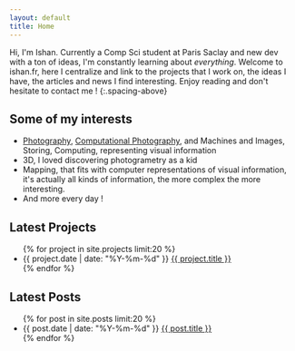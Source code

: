 ```yaml
---
layout: default
title: Home
---
```



Hi, I'm Ishan. Currently a Comp Sci student at Paris Saclay and new dev with a ton of ideas, I'm constantly
learning about <i>everything</i>.
Welcome to ishan.fr, here I centralize and link to the projects that I work on, the ideas I have,
the articles and news I find interesting. Enjoy reading and don't
hesitate to contact me ! 
{:.spacing-above}

## Some of my interests 
- [Photography](), [Computational Photography](), and Machines and Images, Storing, Computing, representing visual information
- 3D, I loved discovering photogrametry as a kid
- Mapping, that fits with computer representations of visual information, it's actually all kinds of information, the more complex the more interesting.
- And more every day !

## Latest Projects
<ul class="post-list">
{% for project in site.projects limit:20 %}
  <li class="post-item">
    <span class="meta">{{ project.date | date: "%Y-%m-%d" }}</span>
    <a href="{{ project.url }}">{{ project.title }}</a>
  </li>
{% endfor %}
</ul>

## Latest Posts
<ul class="post-list">
{% for post in site.posts limit:20 %}
  <li class="post-item">
    <span class="meta">{{ post.date | date: "%Y-%m-%d" }}</span>
    <a href="{{ post.url }}">{{ post.title }}</a>
  </li>
{% endfor %}
</ul>

